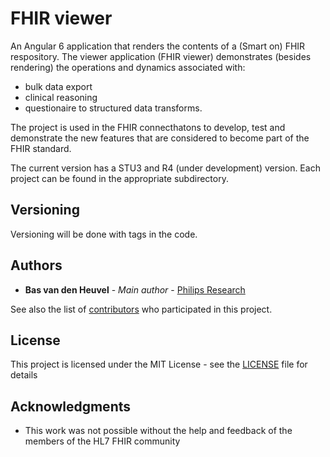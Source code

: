 # FHIR viewer

An Angular 6 application that renders the contents of a (Smart on) FHIR respository. The viewer application 
(FHIR viewer) demonstrates (besides rendering) the operations and dynamics associated with:
* bulk data export
* clinical reasoning
* questionaire to structured data transforms.

The project is used in the FHIR connecthatons to develop, test and demonstrate the new features that are considered to become part of the FHIR standard. 

The current version has a STU3 and R4 (under development) version. Each project can be found in the appropriate subdirectory.

## Versioning

Versioning will be done with tags in the code. 

## Authors

* **Bas van den Heuvel** - *Main author* - [Philips Research](https://www.philips.com/a-w/research/home.html)

See also the list of [contributors](https://github.com/your/project/contributors) who participated in this project.

## License

This project is licensed under the MIT License - see the [LICENSE](LICENSE) file for details

## Acknowledgments

* This work was not possible without the help and feedback of the members of the HL7 FHIR community


